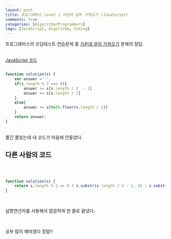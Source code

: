 ```yaml
---
layout: post
title: 프로그래머스 Level 1 가운데 글자 가져오기 (JavaScript)
comments: true
categories: [Algorithm/Programmers]
tags: [JavaScript, Algorithm, Coding]
---
```


프로그래머스의 코딩테스트 연습문제 중 [가운데 글자 가져오기](https://programmers.co.kr/learn/courses/30/lessons/12903) 문제의 정답.
<br><br>

<u> JavaScript 코드</u>
<br>

```JavaScript

function solution(s) {
    var answer = '';
    if(s.length % 2 === 0){
        answer += s[s.length / 2  - 1]
        answer += s[s.length / 2]
    }
    else{
        answer += s[Math.floor(s.length / 2)]    
    }
    return answer;
}

```
<br>
풀긴 풀었는데 내 코드가 마음에 안들었다.
<br>

## 다른 사람의 코드
<br>

```JavaScript

function solution(s) {
    return s.length % 2 == 0 ? s.substr(s.length / 2 - 1, 2) : s.substr(Math.floor(s.length / 2), 1);
}

```
<br>

삼항연산자를 사용해서 깔끔하게 한 줄로 끝냈다.

<br>

공부 많이 해야겠다 정말!!

<br> 
